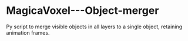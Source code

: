 # MagicaVoxel---Object-merger
Py script to merge visible objects in all layers to a single object, retaining animation frames.
